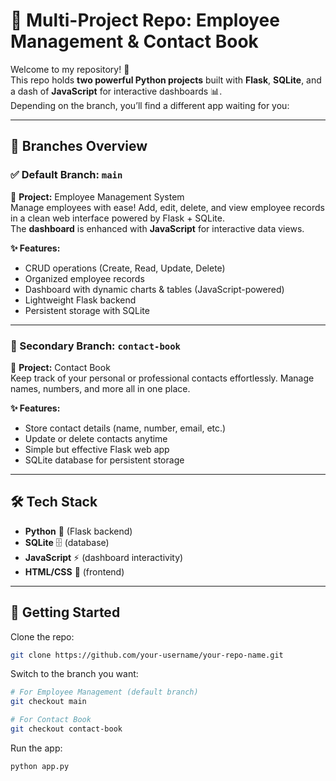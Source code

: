 # 🐍 Multi-Project Repo: Employee Management & Contact Book

Welcome to my repository! 🎉  
This repo holds **two powerful Python projects** built with **Flask**, **SQLite**, and a dash of **JavaScript** for interactive dashboards 📊.  
Depending on the branch, you’ll find a different app waiting for you:

---

## 🌿 Branches Overview

### ✅ Default Branch: `main`
📌 **Project:** Employee Management System  
Manage employees with ease! Add, edit, delete, and view employee records in a clean web interface powered by Flask + SQLite.  
The **dashboard** is enhanced with **JavaScript** for interactive data views.

**✨ Features:**
- CRUD operations (Create, Read, Update, Delete)
- Organized employee records
- Dashboard with dynamic charts & tables (JavaScript-powered)
- Lightweight Flask backend
- Persistent storage with SQLite

---

### 🌱 Secondary Branch: `contact-book`
📌 **Project:** Contact Book  
Keep track of your personal or professional contacts effortlessly. Manage names, numbers, and more all in one place.

**✨ Features:**
- Store contact details (name, number, email, etc.)
- Update or delete contacts anytime
- Simple but effective Flask web app
- SQLite database for persistent storage

---

## 🛠️ Tech Stack
- **Python** 🐍 (Flask backend)
- **SQLite** 🗄️ (database)
- **JavaScript** ⚡ (dashboard interactivity)
- **HTML/CSS** 🎨 (frontend)

---

## 🚀 Getting Started

Clone the repo:
```bash
git clone https://github.com/your-username/your-repo-name.git
```
Switch to the branch you want:
```bash
# For Employee Management (default branch)
git checkout main

# For Contact Book
git checkout contact-book
```
Run the app:
```bash
python app.py

